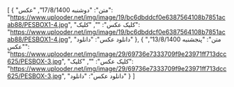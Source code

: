 [
  {
    "متن": "دوشنبه 17/8/1400",
    "عکس": "https://www.uplooder.net/img/image/19/bc6dbddcf0e6387564108b7851acab88/PESBOX1-4.jpg",
    "کلیک عکس": "",
    "کلیک": "https://www.uplooder.net/img/image/19/bc6dbddcf0e6387564108b7851acab88/PESBOX1-4.jpg",
    "دانلود عکس": "دانلود"
  },
  {
    "متن": "پنجشنبه 13/8/1400",
    "عکس": "https://www.uplooder.net/img/image/29/69736e7333709f9e23971ff713dcc625/PESBOX-3.jpg",
    "کلیک عکس": "",
    "کلیک": "https://www.uplooder.net/img/image/29/69736e7333709f9e23971ff713dcc625/PESBOX-3.jpg",
    "دانلود عکس": "دانلود"
  }
]

